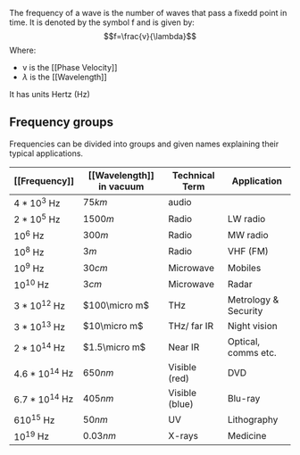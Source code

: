 The frequency of a wave is the number of waves that pass a fixedd point in time.
It is denoted by the symbol f and is given by:
$$f=\frac{v}{\lambda}$$
Where:
- v is the [[Phase Velocity]]
- $\lambda$ is the [[Wavelength]]

It has units Hertz (Hz)

## Frequency groups
Frequencies can be divided into groups and given names explaining their typical applications.

| [[Frequency]]    | [[Wavelength]] in vacuum | Technical Term | Application          |
| ---------------- | ------------------------ | -------------- | -------------------- |
| $4*10^3$ Hz      | $75km$                   | audio          |                      |
| $2*10^5$  Hz     | $1500m$                  | Radio          | LW radio             |
| $10^6$     Hz    | $300m$                   | Radio          | MW radio             |
| $10^8$ Hz        | $3m$                       | Radio          | VHF (FM)                     |
| $10^9$ Hz        | $30cm$                     | Microwave          | Mobiles            |
| $10^{10}$ Hz     | $3cm$                    | Microwave      | Radar              |
| $3*10^{12}$ Hz   | $100\micro m$            | THz            | Metrology & Security |
| $3*10^{13}$ Hz   | $10\micro m$             | THz/ far IR    | Night vision         |
| $2*10^{14}$ Hz   | $1.5\micro m$            | Near IR        | Optical, comms etc.  |
| $4.6*10^{14}$ Hz | $650nm$                  | Visible (red)  | DVD                  |
| $6.7*10^{14}$ Hz | $405nm$                  | Visible (blue) | Blu-ray              |
| $610^{15}$ Hz    | $50nm$                   | UV             | Lithography          |
| $10^{19}$ Hz     | $0.03nm$                 | X-rays         | Medicine             |
